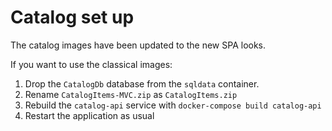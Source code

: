 # Catalog set up

The catalog images have been updated to the new SPA looks.

If you want to use the classical images:

1. Drop the `CatalogDb` database from the `sqldata` container.
2. Rename `CatalogItems-MVC.zip` as `CatalogItems.zip`
3. Rebuild the `catalog-api` service with `docker-compose build catalog-api`
4. Restart the application as usual
